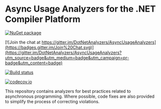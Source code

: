 # Async Usage Analyzers for the .NET Compiler Platform

[![NuGet package](https://img.shields.io/nuget/v/AsyncUsageAnalyzers.svg)](https://nuget.org/packages/AsyncUsageAnalyzers)

[![Join the chat at https://gitter.im/DotNetAnalyzers/AsyncUsageAnalyzers](https://badges.gitter.im/Join%20Chat.svg)](https://gitter.im/DotNetAnalyzers/AsyncUsageAnalyzers?utm_source=badge&utm_medium=badge&utm_campaign=pr-badge&utm_content=badge)

[![Build status](https://ci.appveyor.com/api/projects/status/0f0w76hunsj3es8p/branch/master?svg=true)](https://ci.appveyor.com/project/sharwell/asyncusageanalyzers/branch/master)

[![codecov.io](https://codecov.io/github/DotNetAnalyzers/AsyncUsageAnalyzers/coverage.svg?branch=master)](https://codecov.io/github/DotNetAnalyzers/AsyncUsageAnalyzers?branch=master)

This repository contains analyzers for best practices related to asynchronous programming. Where possible, code fixes are also provided to simplify the process of correcting violations.
